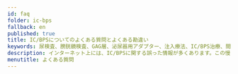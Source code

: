 ```yaml
---
id: faq
folder: ic-bps
fallback: en
published: true
title: IC/BPSについてのよくある質問とよくある勘違い
keywords: 尿検査、膀胱鏡検査、GAG層、泌尿器用アダプター、注入療法、IC/BPS治療、間質性膀胱炎、膀胱痛症候群、IC/BPS
description: インターネット上には、IC/BPSに関する誤った情報が多くあります。この慢性疾患について知っておくべき最も重要なことを集めました。
menutitle: よくある質問
---
```

